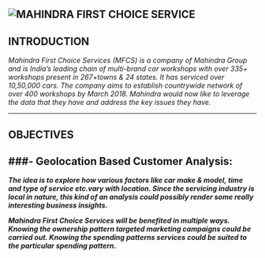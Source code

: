 ![MAHINDRA FIRST CHOICE SERVICE](https://franchiseindia.s3.ap-south-1.amazonaws.com/uploads/franchisor/mahindra-first-choice-services_1.png)
---
## INTRODUCTION
  _Mahindra First Choice Services (MFCS) is a company of Mahindra Group and is India’s leading chain of multi-brand car workshops with over 335+ workshops present in      267+towns & 24 states. It has serviced over 10,50,000 cars. The company aims to establish countrywide network of over 400 workshops by March 2018.
Mahindra would now like to leverage the data that they have and address the key issues they have._

---
## OBJECTIVES
  ###- Geolocation Based Customer Analysis:
  ---
  
***_The idea is to explore how various factors like car make & model, time and type of service etc.vary with location. Since the servicing industry is local in nature, this kind of an analysis could possibly render some really interesting business insights._***

***_Mahindra First Choice Services will be benefited in multiple ways. Knowing the ownership pattern targeted marketing campaigns could be carried out. Knowing the spending patterns services could be suited to the particular spending pattern._***
